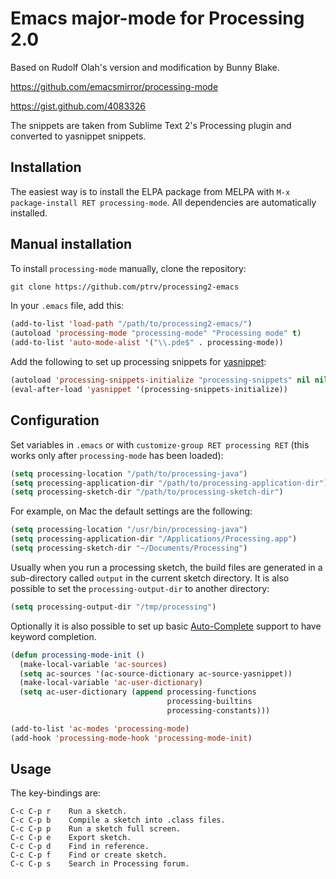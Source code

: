# Emacs major-mode for Processing 2.0

Based on Rudolf Olah's version and modification by Bunny Blake.

https://github.com/emacsmirror/processing-mode

https://gist.github.com/4083326

The snippets are taken from Sublime Text 2's Processing plugin and converted to yasnippet snippets.

## Installation

The easiest way is to install the ELPA package from MELPA with `M-x
package-install RET processing-mode`. All dependencies are automatically
installed.

## Manual installation

To install `processing-mode` manually, clone the repository:

```lisp
git clone https://github.com/ptrv/processing2-emacs
```

In your `.emacs` file, add this:

```lisp
(add-to-list 'load-path "/path/to/processing2-emacs/")
(autoload 'processing-mode "processing-mode" "Processing mode" t)
(add-to-list 'auto-mode-alist '("\\.pde$" . processing-mode))
```

Add the following to set up processing snippets for [yasnippet][1]:

```lisp
(autoload 'processing-snippets-initialize "processing-snippets" nil nil nil)
(eval-after-load 'yasnippet '(processing-snippets-initialize))
```

[1]: https://github.com/capitaomorte/yasnippet

## Configuration

Set variables in `.emacs` or with `customize-group RET processing RET`
(this works only after `processing-mode` has been loaded):

```lisp
(setq processing-location "/path/to/processing-java")
(setq processing-application-dir "/path/to/processing-application-dir")
(setq processing-sketch-dir "/path/to/processing-sketch-dir")
```

For example, on Mac the default settings are the following:

```lisp
(setq processing-location "/usr/bin/processing-java")
(setq processing-application-dir "/Applications/Processing.app")
(setq processing-sketch-dir "~/Documents/Processing")
```

Usually when you run a processing sketch, the build files are generated
in a sub-directory called `output` in the current sketch directory. It
is also possible to set the `processing-output-dir` to another
directory:

```lisp
(setq processing-output-dir "/tmp/processing")
```

Optionally it is also possible to set up basic [Auto-Complete][2]
support to have keyword completion.


```lisp
(defun processing-mode-init ()
  (make-local-variable 'ac-sources)
  (setq ac-sources '(ac-source-dictionary ac-source-yasnippet))
  (make-local-variable 'ac-user-dictionary)
  (setq ac-user-dictionary (append processing-functions
                                   processing-builtins
                                   processing-constants)))

(add-to-list 'ac-modes 'processing-mode)
(add-hook 'processing-mode-hook 'processing-mode-init)
```
[2]: http://cx4a.org/software/auto-complete/

## Usage

The key-bindings are:

    C-c C-p r    Run a sketch.
    C-c C-p b    Compile a sketch into .class files.
    C-c C-p p    Run a sketch full screen.
    C-c C-p e    Export sketch.
    C-c C-p d    Find in reference.
    C-c C-p f    Find or create sketch.
    C-c C-p s    Search in Processing forum.
